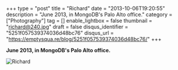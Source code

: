 +++
type = "post"
title = "Richard"
date = "2013-10-06T19:20:55"
description = "June 2013, in MongoDB's Palo Alto office."
category = ["Photography"]
tag = []
enable_lightbox = false
thumbnail = "richard@240.jpg"
draft = false
disqus_identifier = "5251f057539374036d48bc76"
disqus_url = "https://emptysqua.re/blog/5251f057539374036d48bc76/"
+++

<p><strong>June 2013, in MongoDB's Palo Alto office.</strong></p>
<p><img style="display:block; margin-left:auto; margin-right:auto;" src="richard.jpg" alt="Richard" title="Richard" /></p>
